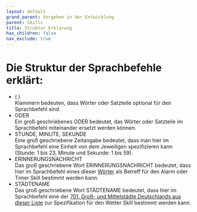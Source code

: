 ```yaml
---
layout: default
grand_parent: Vorgehen in der Entwicklung
parent: Skills
title: Struktur Erklärung
has_children: false
nav_exclude: true
---
```


# Die Struktur der Sprachbefehle erklärt:
- ( ) <br/>
Klammern bedeuten, dass Wörter oder Satzteile optional für den Sprachbefehl sind. 
- ODER <br/>
Ein groß geschriebenes ODER bedeutet, das Wörter oder Satzteile im Sprachbefehl miteinander ersetzt werden können. 
- STUNDE, MINUTE, SEKUNDE <br/>
Eine groß geschriebene Zeitangabe bedeutet, dass man hier im Sprachbefehl eine Einheit von dem Jeweiligen spezifizieren kann (Stunde: 1 bis 23, Minute und Sekunde: 1 bis 59).
- ERINNERUNGSNACHRICHT <br/>
Das groß geschriebene Wort ERINNERUNGSNACHRICHT bedeutet, dass hier im Sprachbefehl eines dieser [Wörter](timerAlarm#erinnerungsnachrichten) als Betreff für den Alarm oder Timer Skill bestimmt werden kann.
- STÄDTENAME <br/>
Das groß geschriebene Wort STÄDTENAME bedeutet, dass hier im Sprachbefehl eine der [701. Groß- und Mittelstädte Deutschlands aus dieser Liste](weather_citys) zur Spezifikation für den Wetter Skill bestimmt werden kann.
